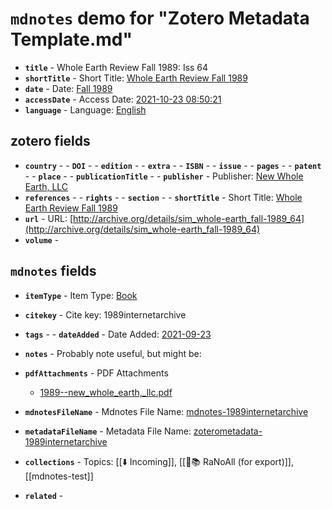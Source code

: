 # `mdnotes` demo for "Zotero Metadata Template.md"

- **`title`** - Whole Earth Review  Fall 1989: Iss 64
- **`shortTitle`** -  Short Title: [Whole Earth Review  Fall 1989](whole-earth-review-fall-1989)
- **`date`** -  Date: [Fall 1989](fall-1989)
- **`accessDate`** -  Access Date: [2021-10-23 08:50:21](2021-10-23-08:50:21)
- **`language`** -  Language: [English](english)

## zotero fields

- **`country`** - - **`DOI`** - - **`edition`** - - **`extra`** - - **`ISBN`** - - **`issue`** - - **`pages`** - - **`patent`** - - **`place`** - - **`publicationTitle`** - - **`publisher`** -  Publisher: [New Whole Earth, LLC](new-whole-earth,-llc)
- **`references`** - - **`rights`** - - **`section`** - - **`shortTitle`** -  Short Title: [Whole Earth Review  Fall 1989](whole-earth-review-fall-1989)
- **`url`** -  URL: [http://archive.org/details/sim_whole-earth_fall-1989_64](http://archive.org/details/sim_whole-earth_fall-1989_64)
- **`volume`** - 

## `mdnotes`  fields

- **`itemType`** -  Item Type: [Book](book)
- **`citekey`** -  Cite key: 1989internetarchive
- **`tags`** - - **`dateAdded`** -  Date Added: [2021-09-23](2021-09-23)
- **`notes`** - 
Probably note useful, but might be:

- **`pdfAttachments`** -  PDF Attachments
	- [1989--new_whole_earth,_llc.pdf](zotero://open-pdf/library/items/EABWUNHQ)

- **`mdnotesFileName`** -  Mdnotes File Name: [mdnotes-1989internetarchive](mdnotes-1989internetarchive)

- **`metadataFileName`** -  Metadata File Name: [zoterometadata-1989internetarchive](zoterometadata-1989internetarchive)

- **`collections`** -  Topics: [[⬇️ Incoming]], [[🌿📚 RaNoAll (for export)]], [[mdnotes-test]]

- **`related`** - 
  